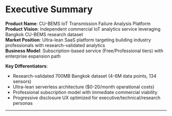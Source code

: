 # **Executive Summary**

**Product Name**: CU-BEMS IoT Transmission Failure Analysis Platform  
**Product Vision**: Independent commercial IoT analytics service leveraging Bangkok CU-BEMS research dataset  
**Market Position**: Ultra-lean SaaS platform targeting building industry professionals with research-validated analytics  
**Business Model**: Subscription-based service (Free/Professional tiers) with enterprise expansion path  

**Key Differentiators**:
- Research-validated 700MB Bangkok dataset (4-6M data points, 134 sensors)
- Ultra-lean serverless architecture ($0-20/month operational costs)
- Professional subscription model with immediate commercial viability
- Progressive disclosure UX optimized for executive/technical/research personas

---
